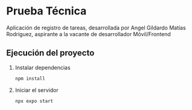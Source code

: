 # Prueba Técnica

Aplicación de registro de tareas, desarrollada por Angel Gildardo Matías Rodriguez, aspirante a la vacante de desarrollador Móvil/Frontend

## Ejecución del proyecto

1. Instalar dependencias

   ```bash
   npm install
   ```

2. Iniciar el servidor

   ```bash
   npx expo start
   ```

